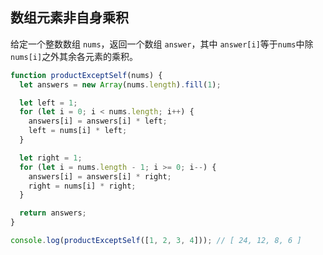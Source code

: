 ## 数组元素非自身乘积

给定一个整数数组 `nums`，返回一个数组 `answer`，其中 `answer[i]`等于`nums`中除`nums[i]`之外其余各元素的乘积。

```javascript
function productExceptSelf(nums) {
  let answers = new Array(nums.length).fill(1);

  let left = 1;
  for (let i = 0; i < nums.length; i++) {
    answers[i] = answers[i] * left;
    left = nums[i] * left;
  }

  let right = 1;
  for (let i = nums.length - 1; i >= 0; i--) {
    answers[i] = answers[i] * right;
    right = nums[i] * right;
  }

  return answers;
}

console.log(productExceptSelf([1, 2, 3, 4])); // [ 24, 12, 8, 6 ]
```
